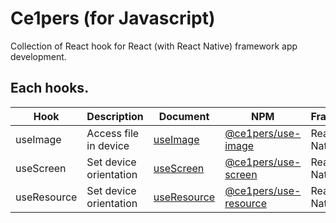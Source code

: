 # Ce1pers (for Javascript)

Collection of React hook for React (with React Native) framework app development.

## Each hooks.

| Hook        | Description            | Document                                                                        | NPM                                                                          | Framework    |
| ----------- | ---------------------- | ------------------------------------------------------------------------------- | ---------------------------------------------------------------------------- | ------------ |
| useImage    | Access file in device  | [useImage](https://github.com/code1iners/ce1pers-js/tree/master/useImage)       | [@ce1pers/use-image](https://www.npmjs.com/package/@ce1pers/use-image)       | React Native |
| useScreen   | Set device orientation | [useScreen](https://github.com/code1iners/ce1pers-js/tree/master/useScreen)     | [@ce1pers/use-screen](https://www.npmjs.com/package/@ce1pers/use-screen)     | React Native |
| useResource | Set device orientation | [useResource](https://github.com/code1iners/ce1pers-js/tree/master/useResource) | [@ce1pers/use-resource](https://www.npmjs.com/package/@ce1pers/use-resource) | React Native |
